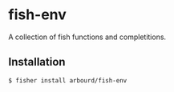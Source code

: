 # fish-env

A collection of fish functions and completitions.

## Installation

```console
$ fisher install arbourd/fish-env
```
